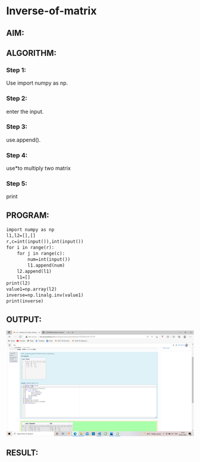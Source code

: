 # Inverse-of-matrix

## AIM:

## ALGORITHM:
### Step 1:
Use import numpy as np.

### Step 2:
enter the input.

### Step 3:
use.append().


### Step 4:
use*to multiply two matrix


### Step 5:
print

## PROGRAM:
```
import numpy as np
l1,l2=[],[]
r,c=int(input()),int(input())
for i in range(r):
    for j in range(c):
        num=int(input())
        l1.append(num)
    l2.append(l1)
    l1=[]
print(l2)
value1=np.array(l2)
inverse=np.linalg.inv(value1)
print(inverse)
```

## OUTPUT:
![Output](.//G1.png)

## RESULT:
